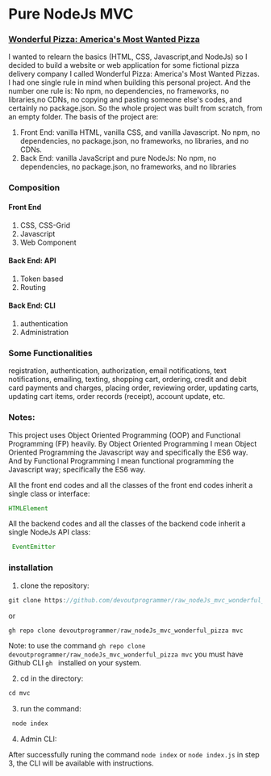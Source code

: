 # Pure NodeJs MVC
### [Wonderful Pizza: America's Most Wanted Pizza](https://wonderfulpizza.ericsonweah.dev/menu "Wonderful Piza Menu")
I wanted to relearn the basics (HTML, CSS, Javascript,and NodeJs) so I decided to build
a website or web application for some fictional pizza delivery company I called Wonderful Pizza: America's Most Wanted Pizzas. I had one single rule in mind when building this personal project. And the number one rule is: No npm, no dependencies, no frameworks, no libraries,no CDNs, no copying and pasting someone else's codes, and certainly no package.json. So the whole project was built from scratch, from an empty folder. The basis of the project are:
1. Front End: vanilla HTML, vanilla CSS, and vanilla Javascript. No npm, no dependencies, no package.json, no frameworks, no libraries, and no CDNs.
2. Back End: vanilla JavaScript and pure NodeJs: No npm, no dependencies, no package.json, no frameworks, and no libraries


### Composition
#### Front End
1. CSS, CSS-Grid
2. Javascript
3. Web Component
#### Back End: API
1. Token based
2. Routing
#### Back End: CLI
1. authentication
2. Administration
### Some Functionalities
registration, authentication, authorization, email notifications, text notifications, emailing, texting, shopping cart, ordering, credit and debit card payments and charges, placing order, reviewing order, updating carts, updating cart items, order records (receipt), account update, etc. 
### Notes: 
This project uses Object Oriented Programming (OOP) and Functional Programming (FP) heavily. By Object Oriented Programming I mean Object Oriented Programming the Javascript way and specifically the ES6 way. And by Functional Programming I mean functional programming the Javascript way; specifically the ES6 way.

All the front end codes and all the classes of the front end codes inherit a single class or interface: 
```javascript
HTMLElement
```
All the backend codes and all the classes of the backend code inherit a single NodeJs API class:

```javascript
 EventEmitter
```
### installation
1. clone the repository:
 ```javascript
 git clone https://github.com/devoutprogrammer/raw_nodeJs_mvc_wonderful_pizza.git mvc
```
or 
  ```javascript
 gh repo clone devoutprogrammer/raw_nodeJs_mvc_wonderful_pizza mvc
 ```
  Note: to use the command ```gh repo clone devoutprogrammer/raw_nodeJs_mvc_wonderful_pizza mvc``` you must have  Github CLI ```gh ``` installed on your system.
 
2. cd in the directory:
```javascript
cd mvc
```
3. run the command:
```javascript
 node index
```
4. Admin CLI:

 After successfully runing the command ```node index``` or ```node index.js``` in step 3, the CLI will be available with instructions.


